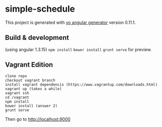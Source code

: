 # simple-schedule

This project is generated with [yo angular generator](https://github.com/yeoman/generator-angular)
version 0.11.1.

## Build & development

(using angular 1.3.15)
`npm install`
`bower install`
`grunt serve` for preview.

## Vagrant Edition
```
clone repo
checkout vagrant branch
install vagrant dependencis (https://www.vagrantup.com/downloads.html)
vagrant up (takes a while)
vagrant ssh
cd /vagrant
npm install
bower install (answer 2)
grunt serve
```
Then go to [http://localhost:9000](http://localhost:9000)



